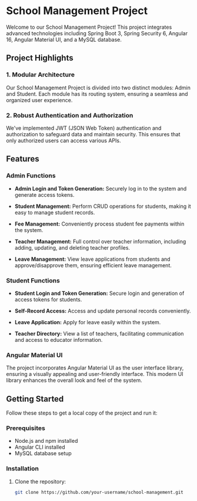 # School Management Project

Welcome to our School Management Project! This project integrates advanced technologies including Spring Boot 3, Spring Security 6, Angular 16, Angular Material UI, and a MySQL database.

## Project Highlights

### 1. Modular Architecture

Our School Management Project is divided into two distinct modules: Admin and Student. Each module has its routing system, ensuring a seamless and organized user experience.

### 2. Robust Authentication and Authorization

We've implemented JWT (JSON Web Token) authentication and authorization to safeguard data and maintain security. This ensures that only authorized users can access various APIs.

## Features

### Admin Functions

- **Admin Login and Token Generation:** Securely log in to the system and generate access tokens.
  
- **Student Management:** Perform CRUD operations for students, making it easy to manage student records.
  
- **Fee Management:** Conveniently process student fee payments within the system.
  
- **Teacher Management:** Full control over teacher information, including adding, updating, and deleting teacher profiles.
  
- **Leave Management:** View leave applications from students and approve/disapprove them, ensuring efficient leave management.

### Student Functions

- **Student Login and Token Generation:** Secure login and generation of access tokens for students.
  
- **Self-Record Access:** Access and update personal records conveniently.
  
- **Leave Application:** Apply for leave easily within the system.
  
- **Teacher Directory:** View a list of teachers, facilitating communication and access to educator information.

### Angular Material UI

The project incorporates Angular Material UI as the user interface library, ensuring a visually appealing and user-friendly interface. This modern UI library enhances the overall look and feel of the system.

## Getting Started

Follow these steps to get a local copy of the project and run it:

### Prerequisites

- Node.js and npm installed
- Angular CLI installed
- MySQL database setup

### Installation

1. Clone the repository:
   ```bash
   git clone https://github.com/your-username/school-management.git
